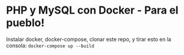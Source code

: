 # PHP y MySQL con Docker - Para el pueblo!

Instalar docker, docker-compose, clonar este repo, y tirar esto en la consola:
`docker-compose up --build`

